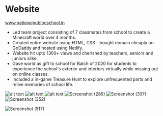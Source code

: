 # Website
www.nationalpublocschool.in
* Led team project consisting of 7 classmates from school to create a Minecraft world over 4 months.
* Created entire website using HTML, CSS - bought domain cheaply on GoDaddy and hosted using Netlify. 
* Website hit upto 1300+ views and cherished by teachers, seniors and juniors alike.
* Gave world as gift to school for Batch of 2020 for students to experience the school's exterior and interiors virtually while missing out on online classes.
* Included a in-game Treasure Hunt to explore unfrequented parts and relive memories of school life.

<!-- ![alt text](https://user-images.githubusercontent.com/72421177/133946561-59bd24c9-c0ad-45ef-a06f-954214eafb6d.png) remove -->
<!-- <p align="center">
  <img src="your_relative_path_here" width="350" title="hover text">
  <img src="your_relative_path_here_number_2_large_name" width="350" alt="accessibility text">
</p> -->
![alt text](https://user-images.githubusercontent.com/72421177/133946578-432c5e9b-e4d3-40a9-af3c-a6101eb5e352.png)
![alt text](https://user-images.githubusercontent.com/72421177/133946589-d36bfa17-e0b6-4552-bc1f-1121e931a85d.png)
![alt text](https://user-images.githubusercontent.com/72421177/133946597-5fe34ae5-1bf5-44f0-8a56-c568886a1dca.png)
![Screenshot (289)](https://user-images.githubusercontent.com/72421177/133946603-223125a3-0e5b-4c9e-b8dd-c9bebde94756.png)
![Screenshot (307)](https://user-images.githubusercontent.com/72421177/133946605-54997d2d-819e-4a52-abde-65d5d463edcb.png)
![Screenshot (352)](https://user-images.githubusercontent.com/72421177/133946609-7f3696a5-aa18-41ac-bb0c-e9b637ca4829.png)
<!-- ![Screenshot (496)](https://user-images.githubusercontent.com/72421177/133946610-5ecda8df-b8e3-45e3-a4aa-99a729a6834f.png) -->
![Screenshot (517)](https://user-images.githubusercontent.com/72421177/133946613-ea4e779a-6e17-41f3-bc6d-9a50b0008b4e.png)
